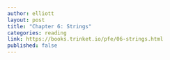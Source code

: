```yaml
---
author: elliott
layout: post
title: "Chapter 6: Strings"
categories: reading
link: https://books.trinket.io/pfe/06-strings.html
published: false
---
```

